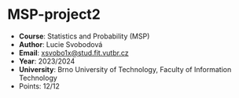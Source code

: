 # MSP-project2

- **Course**: Statistics and Probability (MSP)
- **Author**: Lucie Svobodová
- **Email**: xsvobo1x@stud.fit.vutbr.cz
- **Year**: 2023/2024
- **University**: Brno University of Technology, Faculty of Information Technology
- Points: 12/12
